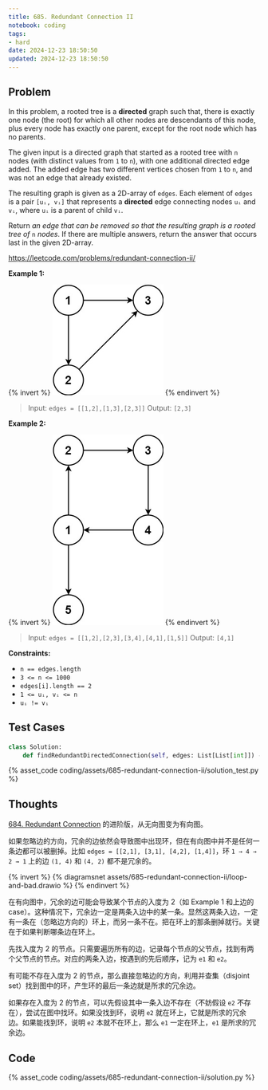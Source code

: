 ```yaml
---
title: 685. Redundant Connection II
notebook: coding
tags:
- hard
date: 2024-12-23 18:50:50
updated: 2024-12-23 18:50:50
---
```

## Problem

In this problem, a rooted tree is a **directed** graph such that, there is exactly one node (the root) for which all other nodes are descendants of this node, plus every node has exactly one parent, except for the root node which has no parents.

The given input is a directed graph that started as a rooted tree with `n` nodes (with distinct values from `1` to `n`), with one additional directed edge added. The added edge has two different vertices chosen from `1` to `n`, and was not an edge that already existed.

The resulting graph is given as a 2D-array of `edges`. Each element of `edges` is a pair `[uᵢ, vᵢ]` that represents a **directed** edge connecting nodes `uᵢ` and `vᵢ`, where `uᵢ` is a parent of child `vᵢ`.

Return _an edge that can be removed so that the resulting graph is a rooted tree of_ `n` _nodes_. If there are multiple answers, return the answer that occurs last in the given 2D-array.

<https://leetcode.com/problems/redundant-connection-ii/>

**Example 1:**

{% invert %}
![case1](assets/685-redundant-connection-ii/case1.png)
{% endinvert %}

> Input: `edges = [[1,2],[1,3],[2,3]]`
> Output: `[2,3]`

**Example 2:**

{% invert %}
![case2](assets/685-redundant-connection-ii/case2.png)
{% endinvert %}

> Input: `edges = [[1,2],[2,3],[3,4],[4,1],[1,5]]`
> Output: `[4,1]`

**Constraints:**

- `n == edges.length`
- `3 <= n <= 1000`
- `edges[i].length == 2`
- `1 <= uᵢ, vᵢ <= n`
- `uᵢ != vᵢ`

## Test Cases

``` python
class Solution:
    def findRedundantDirectedConnection(self, edges: List[List[int]]) -> List[int]:
```

{% asset_code coding/assets/685-redundant-connection-ii/solution_test.py %}

## Thoughts

[684. Redundant Connection](684-redundant-connection) 的进阶版，从无向图变为有向图。

如果忽略边的方向，冗余的边依然会导致图中出现环，但在有向图中并不是任何一条边都可以被删掉。比如 `edges = [[2,1], [3,1], [4,2], [1,4]]`，环 `1 → 4 → 2 → 1` 上的边 `(1, 4)` 和 `(4, 2)` 都不是冗余的。

{% invert %}
{% diagramsnet assets/685-redundant-connection-ii/loop-and-bad.drawio %}
{% endinvert %}

在有向图中，冗余的边可能会导致某个节点的入度为 2（如 Example 1 和上边的 case）。这种情况下，冗余边一定是两条入边中的某一条。显然这两条入边，一定有一条在（忽略边方向的）环上，而另一条不在。把在环上的那条删掉就行。关键在于如果判断哪条边在环上。

先找入度为 2 的节点。只需要遍历所有的边，记录每个节点的父节点，找到有两个父节点的节点。对应的两条入边，按遇到的先后顺序，记为 `e1` 和 `e2`。

有可能不存在入度为 2 的节点，那么直接忽略边的方向，利用并查集（disjoint set）找到图中的环，产生环的最后一条边就是所求的冗余边。

如果存在入度为 2 的节点，可以先假设其中一条入边不存在（不妨假设 `e2` 不存在），尝试在图中找环。如果没找到环，说明 `e2` 就在环上，它就是所求的冗余边。如果能找到环，说明 `e2` 本就不在环上，那么 `e1` 一定在环上，`e1` 是所求的冗余边。

## Code

{% asset_code coding/assets/685-redundant-connection-ii/solution.py %}
